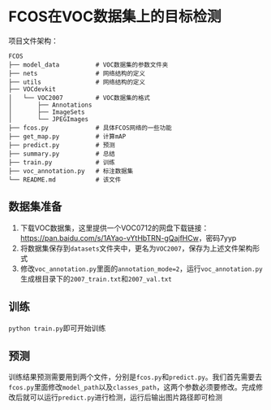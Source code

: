 # FCOS在VOC数据集上的目标检测

项目文件架构：

```{plain}
FCOS
├── model_data          # VOC数据集的参数文件夹
├── nets                # 网络结构的定义
├── utils               # 网络结构的定义
├── VOCdevkit
│   └── VOC2007         # VOC数据集的格式
│       ├── Annotations
│       ├── ImageSets
│       └── JPEGImages
├── fcos.py             # 具体FCOS网络的一些功能
├── get_map.py          # 计算mAP
├── predict.py          # 预测
├── summary.py          # 总结
├── train.py            # 训练
├── voc_annotation.py   # 标注数据集
└── README.md           # 该文件
```

## 数据集准备

1. 下载VOC数据集，这里提供一个VOC0712的网盘下载链接：<https://pan.baidu.com/s/1AYao-vYtHbTRN-gQajfHCw>，密码7yyp
2. 将数据集保存到`datasets`文件夹中，更名为`VOC2007`，保存为上述文件架构形式
3. 修改`voc_annotation.py`里面的`annotation_mode=2`，运行`voc_annotation.py`生成根目录下的`2007_train.txt`和`2007_val.txt`

## 训练

`python train.py`即可开始训练

## 预测

训练结果预测需要用到两个文件，分别是`fcos.py`和`predict.py`。我们首先需要去`fcos.py`里面修改`model_path`以及`classes_path`，这两个参数必须要修改。完成修改后就可以运行`predict.py`进行检测，运行后输出图片路径即可检测
